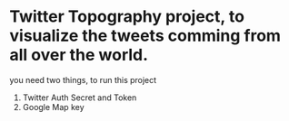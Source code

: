 # Twitter Topography project, to visualize the tweets comming from all over the world.

you need two things, to run this project
1) Twitter Auth Secret and Token
2) Google Map key
